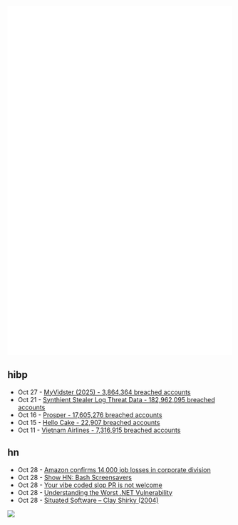 ![Metrics](https://raw.githubusercontent.com/phixion/phixion/master/metrics.svg)

## hibp

<!--
for https://github.com/phixion/phixion/blob/main/.github/workflows/feeds.yml
-->
<!--START_SECTION:haveibeenpwnd-->
- Oct 27 - [MyVidster (2025) - 3,864,364 breached accounts](https://haveibeenpwned.com/Breach/MyVidster2025)
- Oct 21 - [Synthient Stealer Log Threat Data - 182,962,095 breached accounts](https://haveibeenpwned.com/Breach/SynthientStealerLogThreatData)
- Oct 16 - [Prosper - 17,605,276 breached accounts](https://haveibeenpwned.com/Breach/Prosper)
- Oct 15 - [Hello Cake - 22,907 breached accounts](https://haveibeenpwned.com/Breach/HelloCake)
- Oct 11 - [Vietnam Airlines - 7,316,915 breached accounts](https://haveibeenpwned.com/Breach/VietnamAirlines)
<!--END_SECTION:haveibeenpwnd-->

## hn

<!--
for https://github.com/phixion/phixion/blob/main/.github/workflows/feeds.yml
-->
<!--START_SECTION:hn-->
- Oct 28 - [Amazon confirms 14,000 job losses in corporate division](https://www.bbc.com/news/articles/c1m3zm9jnl1o)
- Oct 28 - [Show HN: Bash Screensavers](https://github.com/attogram/bash-screensavers)
- Oct 28 - [Your vibe coded slop PR is not welcome](https://samsaffron.com/archive/2025/10/27/your-vibe-coded-slop-pr-is-not-welcome)
- Oct 28 - [Understanding the Worst .NET Vulnerability](https://andrewlock.net/understanding-the-worst-dotnet-vulnerability-request-smuggling-and-cve-2025-55315/)
- Oct 28 - [Situated Software – Clay Shirky (2004)](http://shirky.com/essays/situated-software/)
<!--END_SECTION:hn-->

<!--
for https://yhype.me
-->
![](https://hit.yhype.me/github/profile?user_id=13013670)
